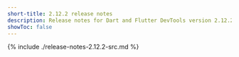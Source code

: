 ```yaml
---
short-title: 2.12.2 release notes
description: Release notes for Dart and Flutter DevTools version 2.12.2.
showToc: false
---
```


{% include ./release-notes-2.12.2-src.md %}
